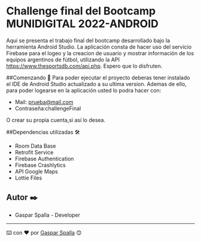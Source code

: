 # Challenge final del Bootcamp MUNIDIGITAL 2022-ANDROID

Aquí se presenta el trabajo final del bootcamp desarrollado bajo la herramienta Android Studio.
La aplicación consta de hacer uso del servicio Firebase para el logeo y la creacion de usuario y mostrar información de los equipos argentinos de fútbol, utilizando la API https://www.thesportsdb.com/api.php.
Espero que lo disfruten.

##Comenzando  🚀
Para poder ejecutar el proyecto deberas tener instalado el IDE de Android Studio actualizado a su ultima version.
Ademas de ello, para poder logearse en la aplicación usted lo podra hacer con:
* Mail: prueba@mail.com
* Contraseña:challengeFinal

O crear su propia cuenta,si así lo desea.

##Dependencias utilizadas 🛠️
* Room Data Base
* Retrofit Service
* Firebase Authentication
* Firebase Crashlytics
* API Google Maps
* Lottie Files

## Autor ✒️
* Gaspar Spalla - Developer

---
⌨️ con ❤️ por [Gaspar Spalla](https://github.com/gasparspalla) 😊
